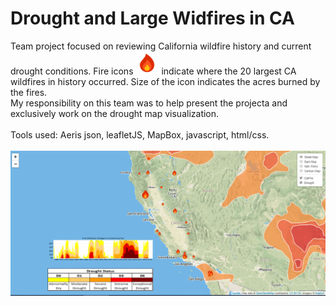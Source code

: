 # Drought and Large Widfires in CA

Team project focused on reviewing California wildfire history and current drought conditions. Fire icons ![Image of fire](fire-element-sm.png) indicate where the 20 largest CA wildfires in history occurred. Size of the icon indicates the acres burned by the fires. <br>
My responsibility on this team was to help present the projecta and exclusively work on the drought map visualization. <br>
<br>
Tools used: Aeris json, leafletJS, MapBox, javascript, html/css. <br>
<br>
![Image of map](droughtFireMapImage.PNG)


